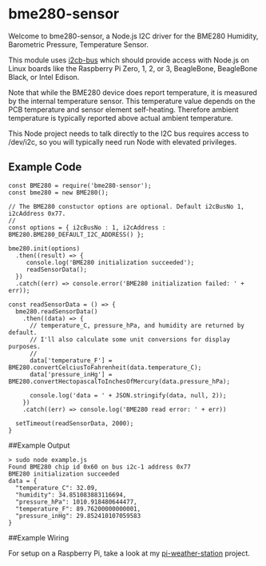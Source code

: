 # bme280-sensor

Welcome to bme280-sensor, a Node.js I2C driver for the BME280 Humidity, Barometric Pressure, Temperature Sensor. 

This module uses [i2cb-bus](https://github.com/fivdi/i2c-bus) which should provide access with Node.js on Linux boards like the Raspberry Pi Zero, 1, 2, or 3, BeagleBone, BeagleBone Black, or Intel Edison.

Note that while the BME280 device does report temperature, it is measured by the internal temperature sensor. This temperature value depends on the PCB temperature and sensor element self-heating. Therefore ambient temperature is typically reported above actual ambient temperature.

This Node project needs to talk directly to the I2C bus requires access to /dev/i2c, so you will typically need run Node with elevated privileges.

## Example Code

```
const BME280 = require('bme280-sensor');
const bme280 = new BME280();

// The BME280 constuctor options are optional. Default i2cBusNo 1, i2cAddress 0x77.
// 
const options = { i2cBusNo : 1, i2cAddress : BME280.BME280_DEFAULT_I2C_ADDRESS() };

bme280.init(options)
  .then((result) => {
     console.log('BME280 initialization succeeded');
     readSensorData();
  })
  .catch((err) => console.error('BME280 initialization failed: ' + err));

const readSensorData = () => {
  bme280.readSensorData()
    .then((data) => {
      // temperature_C, pressure_hPa, and humidity are returned by default.
      // I'll also calculate some unit conversions for display purposes.
      //
      data['temperature_F'] = BME280.convertCelciusToFahrenheit(data.temperature_C);
      data['pressure_inHg'] = BME280.convertHectopascalToInchesOfMercury(data.pressure_hPa);
 
      console.log('data = ' + JSON.stringify(data, null, 2));
    })
    .catch((err) => console.log('BME280 read error: ' + err))

  setTimeout(readSensorData, 2000);
}
```
##Example Output

```
> sudo node example.js          
Found BME280 chip id 0x60 on bus i2c-1 address 0x77
BME280 initialization succeeded
data = {
  "temperature_C": 32.09,
  "humidity": 34.851083883116694,
  "pressure_hPa": 1010.918480644477,
  "temperature_F": 89.76200000000001,
  "pressure_inHg": 29.852410107059583
}
```
##Example Wiring

For setup on a Raspberry Pi, take a look at my [pi-weather-station](https://github.com/skylarstein/pi-weather-station) project.

